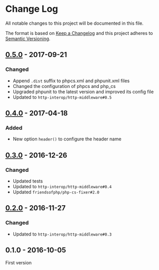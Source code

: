 # Change Log
All notable changes to this project will be documented in this file.

The format is based on [Keep a Changelog](http://keepachangelog.com/) 
and this project adheres to [Semantic Versioning](http://semver.org/).

## [0.5.0] - 2017-09-21

### Changed

* Append `.dist` suffix to phpcs.xml and phpunit.xml files
* Changed the configuration of phpcs and php_cs
* Upgraded phpunit to the latest version and improved its config file
* Updated to `http-interop/http-middleware#0.5`

## [0.4.0] - 2017-04-18

### Added

* New option `header()` to configure the header name

## [0.3.0] - 2016-12-26

### Changed

* Updated tests
* Updated to `http-interop/http-middleware#0.4`
* Updated `friendsofphp/php-cs-fixer#2.0`

## [0.2.0] - 2016-11-27

### Changed

* Updated to `http-interop/http-middleware#0.3`

## 0.1.0 - 2016-10-05

First version

[0.5.0]: https://github.com/middlewares/uuid/compare/v0.4.0...v0.5.0
[0.4.0]: https://github.com/middlewares/uuid/compare/v0.3.0...v0.4.0
[0.3.0]: https://github.com/middlewares/uuid/compare/v0.2.0...v0.3.0
[0.2.0]: https://github.com/middlewares/uuid/compare/v0.1.0...v0.2.0
